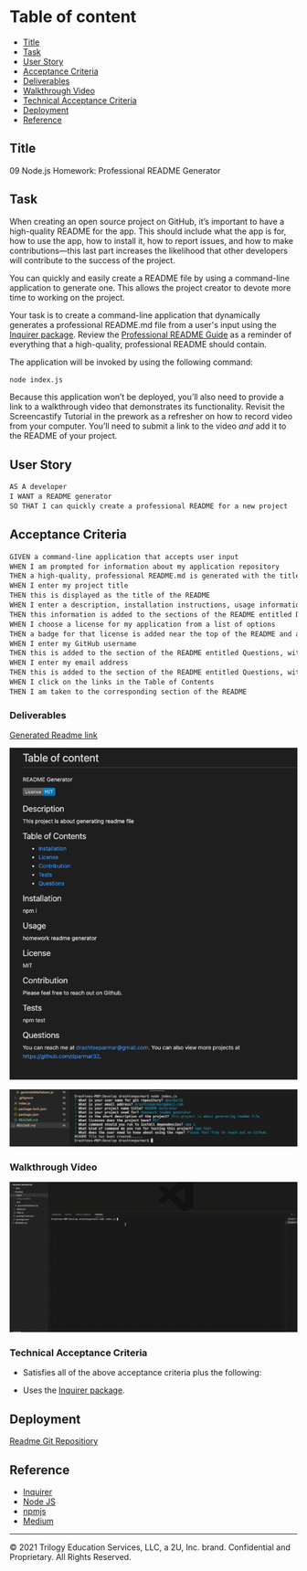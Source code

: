 
# Table of content
- [Title](#title)
- [Task](#task)
- [User Story](#userstory)
- [Acceptance Criteria](#acceptance-criteria)
- [Deliverables](#deliverables)
- [Walkthrough Video](#walkthrough-video)
- [Technical Acceptance Criteria](#technicalAcceptanceCriteria)
- [Deployment](#deployment)
- [Reference](#reference)


## Title
09 Node.js Homework: Professional README Generator

##  Task

When creating an open source project on GitHub, it’s important to have a high-quality README for the app. This should include what the app is for, how to use the app, how to install it, how to report issues, and how to make contributions&mdash;this last part increases the likelihood that other developers will contribute to the success of the project. 

You can quickly and easily create a README file by using a command-line application to generate one. This allows the project creator to devote more time to working on the project.

Your task is to create a command-line application that dynamically generates a professional README.md file from a user's input using the [Inquirer package](https://www.npmjs.com/package/inquirer). Review the [Professional README Guide](https://coding-boot-camp.github.io/full-stack/github/professional-readme-guide) as a reminder of everything that a high-quality, professional README should contain. 

The application will be invoked by using the following command:

```bash
node index.js
```

Because this application won’t be deployed, you’ll also need to provide a link to a walkthrough video that demonstrates its functionality. Revisit the Screencastify Tutorial in the prework as a refresher on how to record video from your computer. You’ll need to submit a link to the video _and_ add it to the README of your project.


## User Story

```md
AS A developer
I WANT a README generator
SO THAT I can quickly create a professional README for a new project
```

## Acceptance Criteria

```md
GIVEN a command-line application that accepts user input
WHEN I am prompted for information about my application repository
THEN a high-quality, professional README.md is generated with the title of my project and sections entitled Description, Table of Contents, Installation, Usage, License, Contributing, Tests, and Questions
WHEN I enter my project title
THEN this is displayed as the title of the README
WHEN I enter a description, installation instructions, usage information, contribution guidelines, and test instructions
THEN this information is added to the sections of the README entitled Description, Installation, Usage, Contributing, and Tests
WHEN I choose a license for my application from a list of options
THEN a badge for that license is added near the top of the README and a notice is added to the section of the README entitled License that explains which license the application is covered under
WHEN I enter my GitHub username
THEN this is added to the section of the README entitled Questions, with a link to my GitHub profile
WHEN I enter my email address
THEN this is added to the section of the README entitled Questions, with instructions on how to reach me with additional questions
WHEN I click on the links in the Table of Contents
THEN I am taken to the corresponding section of the README
```


### Deliverables
[Generated Readme link](https://github.com/dparmar32/readme-generator/blob/main/Develop/README.md)

![A sample README generated using the application must be submitted.](./Develop/asset/display/SampleReadme.png)

 ![question generated](./Develop/asset/display/readmeGen.png)

### Walkthrough Video

![Demo](./Develop/asset/display/readmeFinal1.gif)
### Technical Acceptance Criteria

* Satisfies all of the above acceptance criteria plus the following:

* Uses the [Inquirer package](https://www.npmjs.com/package/inquirer).

## Deployment
[Readme Git Repositiory](https://github.com/dparmar32/readme-generator/)


## Reference
- [Inquirer](https://www.npmjs.com/package/inquirer)
- [Node JS](https://nodejs.org/en/docs/)
- [npmjs](https://www.npmjs.com/)
- [Medium](https://korzio.medium.com/node-cli-with-commander-and-inquirer-3eacc0086e7c)

---

© 2021 Trilogy Education Services, LLC, a 2U, Inc. brand. Confidential and Proprietary. All Rights Reserved.


